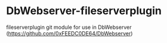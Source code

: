 # DbWebserver-fileserverplugin
fileserverplugin git module for use in DbWebserver (https://github.com/0xFEEDC0DE64/DbWebserver)
